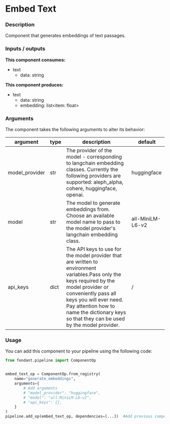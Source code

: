 # Embed Text

### Description
Component that generates embeddings of text passages.

### Inputs / outputs

**This component consumes:**

- text
    - data: string

**This component produces:**

- text
    - data: string
    - embedding: list<item: float>

### Arguments

The component takes the following arguments to alter its behavior:

| argument | type | description | default |
| -------- | ---- | ----------- | ------- |
| model_provider | str | The provider of the model - corresponding to langchain embedding classes. Currently the following providers are supported: aleph_alpha, cohere, huggingface, openai. | huggingface |
| model | str | The model to generate embeddings from. Choose an available model name to pass to the model provider's langchain embedding class. | all-MiniLM-L6-v2 |
| api_keys | dict | The API keys to use for the model provider that are written to environment variables.Pass only the keys required by the model provider or conveniently pass all keys you will ever need. Pay attention how to name the dictionary keys so that they can be used by the model provider. | / |

### Usage

You can add this component to your pipeline using the following code:

```python
from fondant.pipeline import ComponentOp


embed_text_op = ComponentOp.from_registry(
    name="generate_embeddings",
    arguments={
        # Add arguments
        # "model_provider": "huggingface",
        # "model": "all-MiniLM-L6-v2",
        # "api_keys": {},
    }
)
pipeline.add_op(embed_text_op, dependencies=[...])  #Add previous component as dependency
```

